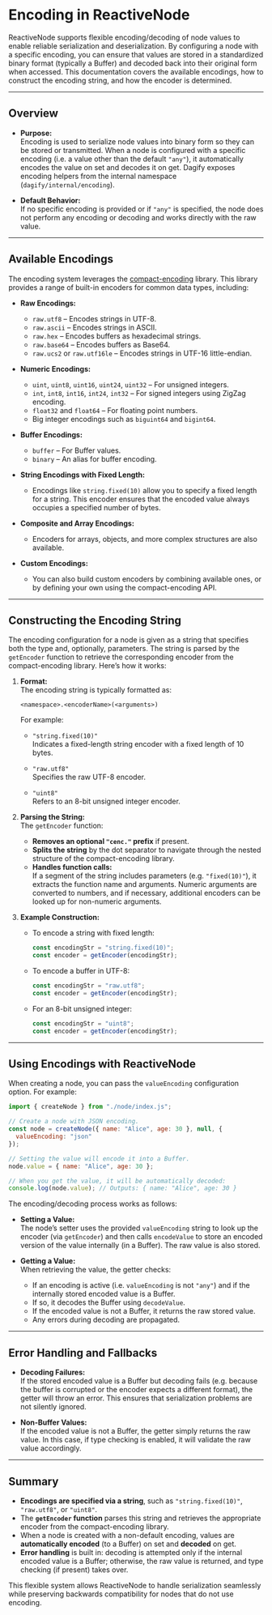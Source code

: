 # Encoding in ReactiveNode

ReactiveNode supports flexible encoding/decoding of node values to enable reliable serialization and deserialization. By configuring a node with a specific encoding, you can ensure that values are stored in a standardized binary format (typically a Buffer) and decoded back into their original form when accessed. This documentation covers the available encodings, how to construct the encoding string, and how the encoder is determined.

---

## Overview

- **Purpose:**  
  Encoding is used to serialize node values into binary form so they can be stored or transmitted. When a node is configured with a specific encoding (i.e. a value other than the default `"any"`), it automatically encodes the value on set and decodes it on get. Dagify exposes encoding helpers from the internal namespace (`dagify/internal/encoding`).

- **Default Behavior:**  
  If no specific encoding is provided or if `"any"` is specified, the node does not perform any encoding or decoding and works directly with the raw value.

---

## Available Encodings

The encoding system leverages the [compact-encoding](https://github.com/mafintosh/compact-encoding) library. This library provides a range of built-in encoders for common data types, including:

- **Raw Encodings:**
    - `raw.utf8` – Encodes strings in UTF-8.
    - `raw.ascii` – Encodes strings in ASCII.
    - `raw.hex` – Encodes buffers as hexadecimal strings.
    - `raw.base64` – Encodes buffers as Base64.
    - `raw.ucs2` or `raw.utf16le` – Encodes strings in UTF-16 little-endian.

- **Numeric Encodings:**
    - `uint`, `uint8`, `uint16`, `uint24`, `uint32` – For unsigned integers.
    - `int`, `int8`, `int16`, `int24`, `int32` – For signed integers using ZigZag encoding.
    - `float32` and `float64` – For floating point numbers.
    - Big integer encodings such as `biguint64` and `bigint64`.

- **Buffer Encodings:**
    - `buffer` – For Buffer values.
    - `binary` – An alias for buffer encoding.

- **String Encodings with Fixed Length:**
    - Encodings like `string.fixed(10)` allow you to specify a fixed length for a string. This encoder ensures that the encoded value always occupies a specified number of bytes.

- **Composite and Array Encodings:**
    - Encoders for arrays, objects, and more complex structures are also available.

- **Custom Encodings:**
    - You can also build custom encoders by combining available ones, or by defining your own using the compact-encoding API.

---

## Constructing the Encoding String

The encoding configuration for a node is given as a string that specifies both the type and, optionally, parameters. The string is parsed by the `getEncoder` function to retrieve the corresponding encoder from the compact-encoding library. Here’s how it works:

1. **Format:**  
   The encoding string is typically formatted as:

   ```
   <namespace>.<encoderName>(<arguments>)
   ```

   For example:

    - `"string.fixed(10)"`  
      Indicates a fixed-length string encoder with a fixed length of 10 bytes.

    - `"raw.utf8"`  
      Specifies the raw UTF-8 encoder.

    - `"uint8"`  
      Refers to an 8-bit unsigned integer encoder.

2. **Parsing the String:**  
   The `getEncoder` function:

    - **Removes an optional `"cenc."` prefix** if present.
    - **Splits the string** by the dot separator to navigate through the nested structure of the compact-encoding library.
    - **Handles function calls:**  
      If a segment of the string includes parameters (e.g. `"fixed(10)"`), it extracts the function name and arguments. Numeric arguments are converted to numbers, and if necessary, additional encoders can be looked up for non-numeric arguments.

3. **Example Construction:**

    - To encode a string with fixed length:

      ```js
      const encodingStr = "string.fixed(10)";
      const encoder = getEncoder(encodingStr);
      ```

    - To encode a buffer in UTF-8:

      ```js
      const encodingStr = "raw.utf8";
      const encoder = getEncoder(encodingStr);
      ```

    - For an 8-bit unsigned integer:

      ```js
      const encodingStr = "uint8";
      const encoder = getEncoder(encodingStr);
      ```

---

## Using Encodings with ReactiveNode

When creating a node, you can pass the `valueEncoding` configuration option. For example:

```js
import { createNode } from "./node/index.js";

// Create a node with JSON encoding.
const node = createNode({ name: "Alice", age: 30 }, null, {
  valueEncoding: "json"
});

// Setting the value will encode it into a Buffer.
node.value = { name: "Alice", age: 30 };

// When you get the value, it will be automatically decoded:
console.log(node.value); // Outputs: { name: "Alice", age: 30 }
```

The encoding/decoding process works as follows:

- **Setting a Value:**  
  The node’s setter uses the provided `valueEncoding` string to look up the encoder (via `getEncoder`) and then calls `encodeValue` to store an encoded version of the value internally (in a Buffer). The raw value is also stored.

- **Getting a Value:**  
  When retrieving the value, the getter checks:
    - If an encoding is active (i.e. `valueEncoding` is not `"any"`) and if the internally stored encoded value is a Buffer.
    - If so, it decodes the Buffer using `decodeValue`.
    - If the encoded value is not a Buffer, it returns the raw stored value.
    - Any errors during decoding are propagated.

---

## Error Handling and Fallbacks

- **Decoding Failures:**  
  If the stored encoded value is a Buffer but decoding fails (e.g. because the buffer is corrupted or the encoder expects a different format), the getter will throw an error. This ensures that serialization problems are not silently ignored.

- **Non-Buffer Values:**  
  If the encoded value is not a Buffer, the getter simply returns the raw value. In this case, if type checking is enabled, it will validate the raw value accordingly.

---

## Summary

- **Encodings are specified via a string**, such as `"string.fixed(10)"`, `"raw.utf8"`, or `"uint8"`.
- The **`getEncoder` function** parses this string and retrieves the appropriate encoder from the compact-encoding library.
- When a node is created with a non-default encoding, values are **automatically encoded** (to a Buffer) on set and **decoded** on get.
- **Error handling** is built in: decoding is attempted only if the internal encoded value is a Buffer; otherwise, the raw value is returned, and type checking (if present) takes over.

This flexible system allows ReactiveNode to handle serialization seamlessly while preserving backwards compatibility for nodes that do not use encoding.

